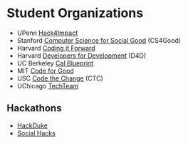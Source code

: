 # Student Organizations

- UPenn [Hack4Impact](https://hack4impact.org/)
- Stanford [Computer Science for Social Good](http://www.cs4good.org/) (CS4Good)
- Harvard [Coding it Forward](http://codingitforward.com/)
- Harvard [Developers for Development](http://www.harvardd4d.com/) (D4D)
- UC Berkeley [Cal Blueprint](http://www.calblueprint.org/)
- MIT [Code for Good](http://codeforgood.mit.edu/)
- USC [Code the Change](https://ctcusc.com) (CTC)
- UChicago [TechTeam](https://www.uchicagotechteam.com) 

## Hackathons
- [HackDuke](https://www.hackduke.org/)
- [Social Hacks](http://socialhacks.tech/)
